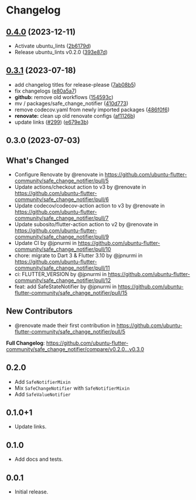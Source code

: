 # Changelog

## [0.4.0](https://github.com/canonical/ubuntu-flutter-plugins/compare/safe_change_notifier-v0.3.1...safe_change_notifier-v0.4.0) (2023-12-11)


* Activate ubuntu_lints ([2b6179d](https://github.com/canonical/ubuntu-flutter-plugins/commit/2b6179dfda6fbe9795907e34d0f5b4cb20539a6b))
* Release ubuntu_lints v0.2.0 ([393e87d](https://github.com/canonical/ubuntu-flutter-plugins/commit/393e87d3ea377cf4f9ffdf86b09f9617625050ec))

## [0.3.1](https://github.com/canonical/ubuntu-flutter-plugins/compare/safe_change_notifier-v0.3.0...safe_change_notifier-v0.3.1) (2023-07-18)


* add changelog titles for release-please ([7ab08b5](https://github.com/canonical/ubuntu-flutter-plugins/commit/7ab08b564ce1c4819f0a5245f9d814baa492e5da))
* fix changelogs ([e80a5a7](https://github.com/canonical/ubuntu-flutter-plugins/commit/e80a5a75e31e983bf6ebad7d7ba76f26f98ccbbc))
* **github:** remove old workflows ([154593c](https://github.com/canonical/ubuntu-flutter-plugins/commit/154593c71e41672e830d3dc208231de10fd86b4e))
* mv / packages/safe_change_notifier ([410d773](https://github.com/canonical/ubuntu-flutter-plugins/commit/410d7733db475aaaf3e718a58052b4dfa306e7b8))
* remove codecov.yaml from newly imported packages ([486f0f6](https://github.com/canonical/ubuntu-flutter-plugins/commit/486f0f696ab14f9d068a1cbae561152834c3a129))
* **renovate:** clean up old renovate configs ([af1126b](https://github.com/canonical/ubuntu-flutter-plugins/commit/af1126ba62d60fb411ddb0b29e326f0f51a6b297))
* update links ([#299](https://github.com/canonical/ubuntu-flutter-plugins/issues/299)) ([e679e3b](https://github.com/canonical/ubuntu-flutter-plugins/commit/e679e3b3a8a6316a0fc56e9695a6798d26f3929b))

## 0.3.0 (2023-07-03)

## What's Changed
* Configure Renovate by @renovate in https://github.com/ubuntu-flutter-community/safe_change_notifier/pull/5
* Update actions/checkout action to v3 by @renovate in https://github.com/ubuntu-flutter-community/safe_change_notifier/pull/6
* Update codecov/codecov-action action to v3 by @renovate in https://github.com/ubuntu-flutter-community/safe_change_notifier/pull/7
* Update subosito/flutter-action action to v2 by @renovate in https://github.com/ubuntu-flutter-community/safe_change_notifier/pull/9
* Update CI by @jpnurmi in https://github.com/ubuntu-flutter-community/safe_change_notifier/pull/10
* chore: migrate to Dart 3 & Flutter 3.10 by @jpnurmi in https://github.com/ubuntu-flutter-community/safe_change_notifier/pull/11
* ci: FLUTTER_VERSION by @jpnurmi in https://github.com/ubuntu-flutter-community/safe_change_notifier/pull/12
* feat: add SafeStateNotifier by @jpnurmi in https://github.com/ubuntu-flutter-community/safe_change_notifier/pull/15

## New Contributors
* @renovate made their first contribution in https://github.com/ubuntu-flutter-community/safe_change_notifier/pull/5

**Full Changelog**: https://github.com/ubuntu-flutter-community/safe_change_notifier/compare/v0.2.0...v0.3.0

## 0.2.0

* Add `SafeNotifierMixin`
* Mix `SafeChangeNotifier` with `SafeNotifierMixin`
* Add `SafeValueNotifier`

## 0.1.0+1

* Update links.

## 0.1.0

* Add docs and tests.

## 0.0.1

* Initial release.
